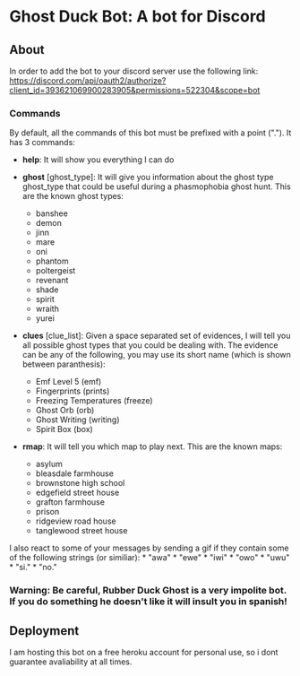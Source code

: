 # Ghost Duck Bot: A bot for Discord
## About
In order to add the bot to your discord server use the following link:
https://discord.com/api/oauth2/authorize?client_id=393621069900283905&permissions=522304&scope=bot

### Commands
By default, all the commands of this bot must be prefixed with a point ("."). It has 3 commands:
 * **help**: It will show you everything I can do
 * **ghost** [ghost_type]: It will give you information about the ghost type ghost_type that could be useful during a phasmophobia ghost hunt. This are the known ghost types:
    * banshee
    * demon
    * jinn
    * mare
    * oni
    * phantom
    * poltergeist
    * revenant
    * shade
    * spirit
    * wraith
    * yurei
    
 * **clues** [clue_list]: Given a space separated set of evidences, I will tell you all possible ghost types that you could be dealing with. The evidence can be any of the following, you may use its short name (which is shown between paranthesis):
    * Emf Level 5 (emf)
    * Fingerprints (prints)
    * Freezing Temperatures (freeze)
    * Ghost Orb (orb)
    * Ghost Writing (writing)
    * Spirit Box (box)

 * **rmap**: It will tell you which map to play next. This are the known maps:
    * asylum
    * bleasdale farmhouse
    * brownstone high school
    * edgefield street house
    * grafton farmhouse 
    * prison 
    * ridgeview road house
    * tanglewood street house
 
 I also react to some of your messages by sending a gif if they contain some of the following strings (or similiar):
        * "awa"
        * "ewe"
        * "iwi"
        * "owo"
        * "uwu"
        * "si."
        * "no."
        
 ### Warning: Be careful, Rubber Duck Ghost is a very impolite bot. If you do something he doesn't like it will insult you in spanish!
 
 ## Deployment
 I am hosting this bot on a free heroku account for personal use, so i dont guarantee avaliability at all times.
